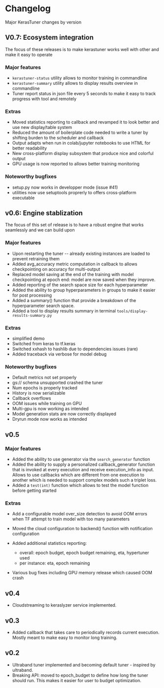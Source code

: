 # Changelog

Major KerasTuner changes by version

## V0.7: Ecosystem integration

The focus of these releases is to make kerastuner works well with other and make it easy to operate

### Major features

- `kerastuner-status` utility allows to monitor training in commandline
- `kerastuner-summary` utility allows to display results overview in commandline 
- Tuner report status in json file every 5 seconds to make it easy to track progress with tool and remotely

### Extras

- Moved statistics reporting to callback and revamped it to look better and use new display/table system
- Reduced the amount of boilerplate code needed to write a tuner by shifting burden to the scheduler and callback
- Output adapts when run in colab/jupyter notebooks to use HTML for better readability
- New cross-platform display subsystem that produce nice and colorful output
- GPU usage is now reported to allows better training monitoring

### Noteworthy bugfixes

- setup.py now works in developper mode (issue #41)
- utilities now use setuptools proprerly to offers cross-platform executable

## v0.6: Engine stablization

The focus of this set of release is to have a robust engine that works seamlessly and we can build upon

### Major features

- Upon restarting the tuner -- already existing instances are loaded to prevent retraining them
- Added avg_accuracy metric computation in callback to allows checkpointing on accuracy for multi-output
- Replaced model saving at the end of the training with model checkpointing at epoch end: model are now saved when they improve.
- Added reporting of the search space size for each hyperparameter
- Added the ability to group hyperparameters in groups to make it easier for post processing
- Added a summary() function that provide a breakdown of the hyperparameter search space.
- Added a tool to display results summary in terminal `tools/display-results-summary.py`

### Extras

- simplified demo
- Switched from keras to tf.keras
- Switched xxhash to hashlib due to dependencies issues (rare)
- Added traceback via verbose for model debug

### Noteworthy bugfixes

- Default metrics not set properly
- gs:// schema unsupported crashed the tuner
- Num epochs is properly tracked
- History is now serializable
- Callback overflows
- OOM issues while training on GPU
- Multi-gpu is now working as intended
- Model generation stats are now correctly displayed
- Dryrun mode now works as intended

## v0.5

### Major features

- Added the ability to use generator via the `search_generator` function
- Added the ability to supply a personalized callback_generator function that is invoked at every execution and receive execution_info as input. Allows to use callbacks which are different from one execution to another which is needed to support complex models such a triplet loss.
- Added a `test(int)` function which allows to test the model function before getting started

### Extras

- Add a configurable model over_size detection to avoid OOM errors when TF attempt to train model with too many parameters
- Moved the cloud configuration to backend() function with notification configuration
- Added additional statistics reporting: 

  - overall: epoch budget, epoch budget remaining, eta, hypertuner used
  - per instance: eta, epoch remaining 

- Various bug fixes including GPU memory release which caused OOM crash

## v0.4

- Cloudstreaming to keraslyzer service implemented.

## v0.3

- Added callback that takes care to periodically records current execution. Mostly meant to make easy to monitor long training.

## v0.2

- Ultraband tuner implemented and becoming default tuner - inspired by ultraband.
- Breaking API: moved to epoch_budget to define how long the tuner should run. This makes it easier for user to budget optimization.
